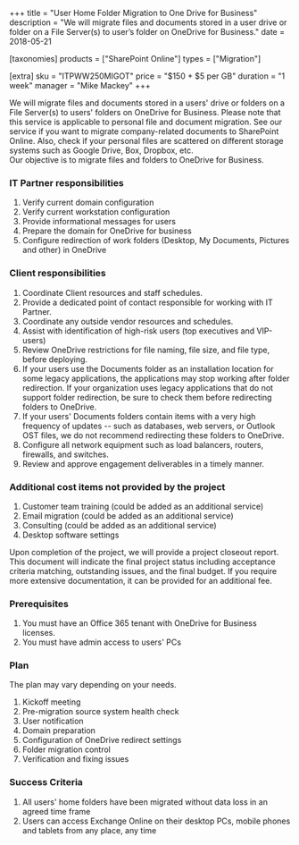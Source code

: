 +++
title = "User Home Folder Migration to One Drive for Business"
description = "We will migrate files and documents stored in a user drive or folder on a File Server(s) to user’s folder on OneDrive for Business."
date = 2018-05-21

[taxonomies]
products = ["SharePoint Online"]
types = ["Migration"]

[extra]
sku = "ITPWW250MIGOT"
price = "$150 + $5 per GB"
duration = "1 week"
manager = "Mike Mackey"
+++

We will migrate files and documents stored in a users' drive or folders
on a File Server(s) to users' folders on OneDrive for Business. Please
note that this service is applicable to personal file and document
migration. See our service if you want to migrate company-related
documents to SharePoint Online. Also, check if your personal files are
scattered on different storage systems such as Google Drive, Box,
Dropbox, etc.\
Our objective is to migrate files and folders to OneDrive for Business.

### IT Partner responsibilities

1.  Verify current domain configuration
2.  Verify current workstation configuration
3.  Provide informational messages for users
4.  Prepare the domain for OneDrive for business
5.  Configure redirection of work folders (Desktop, My Documents,
    Pictures and other) in OneDrive

### Client responsibilities

1.  Coordinate Client resources and staff schedules.
2.  Provide a dedicated point of contact responsible for working with IT
    Partner.
3.  Coordinate any outside vendor resources and schedules.
4.  Assist with identification of high-risk users (top executives and
    VIP-users)
5.  Review OneDrive restrictions for file naming, file size, and file
    type, before deploying.
6.  If your users use the Documents folder as an installation location
    for some legacy applications, the applications may stop working
    after folder redirection. If your organization uses legacy
    applications that do not support folder redirection, be sure to
    check them before redirecting folders to OneDrive.
7.  If your users' Documents folders contain items with a very high
    frequency of updates -- such as databases, web servers, or Outlook
    OST files, we do not recommend redirecting these folders to
    OneDrive.
8.  Configure all network equipment such as load balancers, routers,
    firewalls, and switches.
9.  Review and approve engagement deliverables in a timely manner.

### Additional cost items not provided by the project

1.  Customer team training (could be added as an additional service)
2.  Email migration (could be added as an additional service)
3.  Consulting (could be added as an additional service)
4.  Desktop software settings

Upon completion of the project, we will provide a project closeout
report. This document will indicate the final project status including
acceptance criteria matching, outstanding issues, and the final budget.
If you require more extensive documentation, it can be provided for an
additional fee.

### Prerequisites

1.  You must have an Office 365 tenant with OneDrive for Business
    licenses.
2.  You must have admin access to users' PCs

### Plan

The plan may vary depending on your needs.

1.  Kickoff meeting
2.  Pre-migration source system health check
3.  User notification
4.  Domain preparation
5.  Configuration of OneDrive redirect settings
6.  Folder migration control
7.  Verification and fixing issues

### Success Criteria

1.  All users' home folders have been migrated without data loss in an
    agreed time frame
2.  Users can access Exchange Online on their desktop PCs, mobile phones
    and tablets from any place, any time
